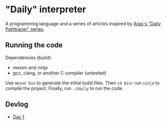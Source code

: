 # "Daily" interpreter

A programming language and a series of articles inspired by [Aras's "Daily Pathtracer" series](http://aras-p.info/blog/2018/03/28/Daily-Pathtracer-Part-0-Intro/).

## Running the code

Dependencies (build):
* meson and ninja
* gcc, clang, or another C compiler (untested)

Use `meson bin` to generate the initial build files. Then `cd bin/` run `ninja` to compile the project. Finally, run `./daily` to run the code.

## Devlog

* [Day 1](devlog/day1.md)